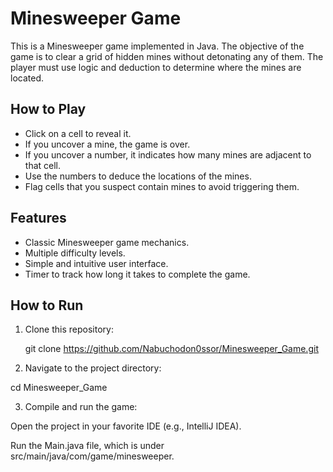 # Minesweeper Game

This is a Minesweeper game implemented in Java. The objective of the game is to clear a grid of hidden mines without detonating any of them. The player must use logic and deduction to determine where the mines are located.

## How to Play

- Click on a cell to reveal it.
- If you uncover a mine, the game is over.
- If you uncover a number, it indicates how many mines are adjacent to that cell.
- Use the numbers to deduce the locations of the mines.
- Flag cells that you suspect contain mines to avoid triggering them.

## Features

- Classic Minesweeper game mechanics.
- Multiple difficulty levels.
- Simple and intuitive user interface.
- Timer to track how long it takes to complete the game.

## How to Run

1. Clone this repository:
   
   git clone https://github.com/Nabuchodon0ssor/Minesweeper_Game.git

2. Navigate to the project directory:
    
  cd Minesweeper_Game

3. Compile and run the game:
  
  Open the project in your favorite IDE (e.g., IntelliJ IDEA).

  Run the Main.java file, which is under src/main/java/com/game/minesweeper.
